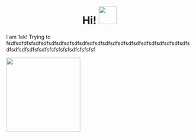 <h1  align='center' style="">Hi! <img style="width: 3rem; height: 3rem;" src="assets/emojibest_com_1880872076.gif">
</h1>
<p>
I am 1ek! Trying to fsdfsdfdfsfsdfsdfsdfsdfsdfsdfsdfsdfsdfsdfsdfsdfsdfsdfsdfsdfsdfsdfsdfsdfsdfsdfsdfsdfsfsdfsfsfsfsfsfsdfsfsfsfsf
</p>

</div>
<img width="200" align="left" src="assets/emojibest_com_1883127845.gif">


